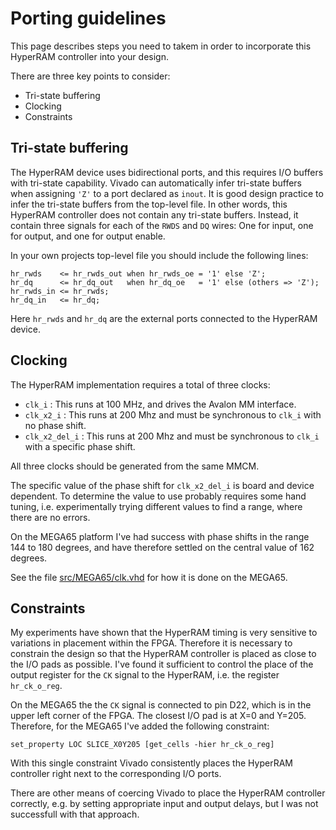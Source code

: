 # Porting guidelines

This page describes steps you need to takem in order to incorporate this
HyperRAM controller into your design.

There are three key points to consider:

* Tri-state buffering
* Clocking
* Constraints


## Tri-state buffering

The HyperRAM device uses bidirectional ports, and this requires I/O buffers
with tri-state capability. Vivado can automatically infer tri-state
buffers when assigning `'Z'` to a port declared as `inout`.
It is good design practice to infer the tri-state buffers from the
top-level file. In other words, this HyperRAM controller does
not contain any tri-state buffers. Instead, it contain three signals
for each of the `RWDS` and `DQ` wires: One for input, one for output,
and one for output enable.

In your own projects top-level file you should include the following lines:

```
hr_rwds    <= hr_rwds_out when hr_rwds_oe = '1' else 'Z';
hr_dq      <= hr_dq_out   when hr_dq_oe   = '1' else (others => 'Z');
hr_rwds_in <= hr_rwds;
hr_dq_in   <= hr_dq;
```

Here `hr_rwds` and `hr_dq` are the external ports connected to the HyperRAM
device.


## Clocking

The HyperRAM implementation requires a total of three clocks:

* `clk_i`        : This runs at 100 MHz, and drives the Avalon MM interface.
* `clk_x2_i`     : This runs at 200 Mhz and must be synchronous to `clk_i` with
  no phase shift.
* `clk_x2_del_i` : This runs at 200 Mhz and must be synchronous to `clk_i` with
  a specific phase shift.

All three clocks should be generated from the same MMCM.

The specific value of the phase shift for `clk_x2_del_i` is board and device
dependent. To determine the value to use probably requires some hand tuning,
i.e. experimentally trying different values to find a range, where there are no
errors.

On the MEGA65 platform I've had success with phase shifts in the range 144 to
180 degrees, and have therefore settled on the central value of 162 degrees.

See the file [src/MEGA65/clk.vhd](src/MEGA65/clk.vhd) for how it is done on the
MEGA65.


## Constraints

My experiments have shown that the HyperRAM timing is very sensitive to
variations in placement within the FPGA. Therefore it is necessary to constrain
the design so that the HyperRAM controller is placed as close to the I/O pads
as possible. I've found it sufficient to control the place of the output
register for the `CK` signal to the HyperRAM, i.e. the register `hr_ck_o_reg`.

On the MEGA65 the the `CK` signal is connected to pin D22, which is in the upper left
corner of the FPGA. The closest I/O pad is at X=0 and Y=205. Therefore, for the
MEGA65 I've added the following constraint:

```
set_property LOC SLICE_X0Y205 [get_cells -hier hr_ck_o_reg]
```

With this single constraint Vivado consistently places the HyperRAM controller
right next to the corresponding I/O ports.

There are other means of coercing Vivado to place the HyperRAM controller
correctly, e.g. by setting appropriate input and output delays, but I was not
successfull with that approach.

